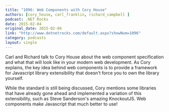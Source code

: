 ```yaml
---
title: "1096: Web Components with Cory House"
authors: [cory_house, carl_franklin, richard_campbell ]
podcast: .NET Rocks
date: 2015-02-04
original_date: 2015-02-04
link: "http://www.dotnetrocks.com/default.aspx?showNum=1096"
category: podcasts
layout: single
---
```


Carl and Richard talk to Cory House about the web component specification and what that will look like in your modern web development. As Cory explains, the key idea behind web components is to provide a framework for Javascript library extensibility that doesn't force you to own the library yourself.

<!-- Excerpt -->

While the standard is still being discussed, Cory mentions some libraries that have already gone ahead and implemented a variation of this extensibility, such as Steve Sanderson's amazing KnockoutJS. Web components make Javascript that much better to use!
